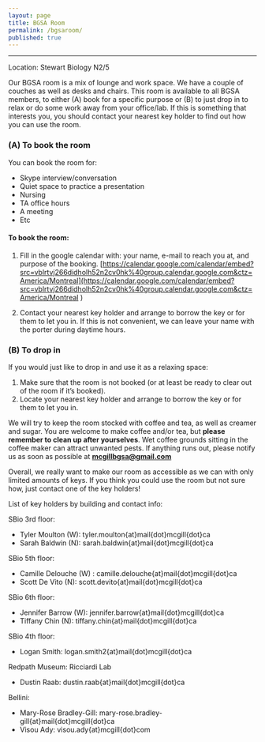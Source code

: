 ```yaml
---
layout: page
title: BGSA Room
permalink: /bgsaroom/
published: true
---
```


---
Location: Stewart Biology N2/5


Our BGSA room is a mix of lounge and work space.  We have a couple of couches as well as desks and chairs.  This room is available to all BGSA members, to either (A) book for a specific purpose or (B) to just drop in to relax or do some work away from your office/lab. If this is something that interests you, you should contact your nearest key holder to find out how you can use the room.


### (A)	To book the room

You can book the room for:

* Skype interview/conversation
* Quiet space to practice a presentation
* Nursing
* TA office hours
* A meeting
* Etc


#### To book the room:

1. Fill in the google calendar with: your name, e-mail to reach you at, and purpose of the booking. [https://calendar.google.com/calendar/embed?src=vblrtvj266didholh52n2cv0hk%40group.calendar.google.com&ctz=America/Montreal](https://calendar.google.com/calendar/embed?src=vblrtvj266didholh52n2cv0hk%40group.calendar.google.com&ctz=America/Montreal )

2. Contact your nearest key holder and arrange to borrow the key or for them to let you in. If this is not convenient, we can leave your name with the porter during daytime hours.


### (B)	To drop in

If you would just like to drop in and use it as a relaxing space:

1. Make sure that the room is not booked (or at least be ready to clear out of the room if it’s booked).
2. Locate your nearest key holder and arrange to borrow the key or for them to let you in.

We will try to keep the room stocked with coffee and tea, as well as creamer and sugar.  You are welcome to make coffee and/or tea, but **please remember to clean up after yourselves**.  Wet coffee grounds sitting in the coffee maker can attract unwanted pests. If anything runs out, please notify us as soon as possible at **mcgillbgsa@gmail.com**

Overall, we really want to make our room as accessible as we can with only limited amounts of keys.  If you think you could use the room but not sure how, just contact one of the key holders!

List of key holders by building and contact info:

SBio 3rd floor: 

-	Tyler Moulton (W): tyler.moulton{at}mail{dot}mcgill{dot}ca
-	Sarah Baldwin (N): sarah.baldwin{at}mail{dot}mcgill{dot}ca

SBio 5th floor: 

-	Camille Delouche (W) : camille.delouche{at}mail{dot}mcgill{dot}ca
-	Scott De Vito (N): scott.devito{at}mail{dot}mcgill{dot}ca 

SBio 6th floor: 

-	Jennifer Barrow (W): jennifer.barrow{at}mail{dot}mcgill{dot}ca 
-	Tiffany Chin (N): tiffany.chin{at}mail{dot}mcgill{dot}ca

SBio 4th floor:
-	Logan Smith: logan.smith2{at}mail{dot}mcgill{dot}ca

Redpath Museum: Ricciardi Lab
-	Dustin Raab: dustin.raab{at}mail{dot}mcgill{dot}ca

Bellini:
-	Mary-Rose Bradley-Gill: mary-rose.bradley-gill{at}mail{dot}mcgill{dot}ca
-	Visou Ady: visou.ady{at}mcgill{dot}com

